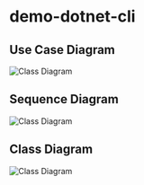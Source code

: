# demo-dotnet-cli

## Use Case Diagram
![Class Diagram](http://www.plantuml.com/plantuml/proxy?src=https://raw.githubusercontent.com/djvelimir/demo-dotnet-cli/main/diagrams/UseCase.puml)

## Sequence Diagram
![Class Diagram](http://www.plantuml.com/plantuml/proxy?src=https://raw.githubusercontent.com/djvelimir/demo-dotnet-cli/main/diagrams/Sequence.puml)

## Class Diagram
![Class Diagram](http://www.plantuml.com/plantuml/proxy?src=https://raw.githubusercontent.com/djvelimir/demo-dotnet-cli/main/diagrams/Class.puml)
